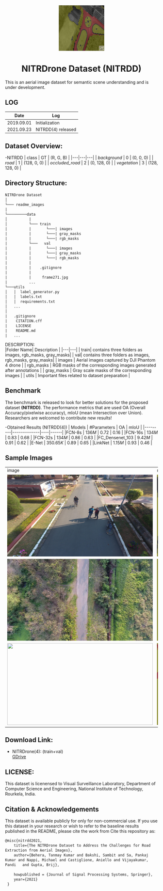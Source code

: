 <p align="center">
 <img src="https://github.com/drone-vision/NITRDrone-Dataset/blob/main/readme_images/frame271-ok.jpg" width=150 height=150 alt="centered logo" />
 </p>
<h1 align="center">NITRDrone Dataset (NITRDD)</h1>



This is an aerial image dataset for semantic scene understanding and is under development.

## LOG
|Date   | Log  |
|---|---|
| 2019.09.01  | Initialization  |
| 2021.09.23  |  NITRDD(4) released |

## Dataset Overview:
-NITRDD
| class  | GT  | (R, G, B)  |
|---|---|---|
| _background_ | 0   | (0, 0, 0)  |
| _road_ |  1 |  (128, 0, 0) |
| _occluded_road_ |  2 | (0, 128, 0)  |
| _vegetation_ |  3 | (128, 128, 0)  |
## Directory Structure:
```
NITRDrone Dataset
│
└─── readme_images
|
└─────────data
│          |
│          └─── train
|          |       └───| images 
|          |       └───| gray_masks
|          |       └───| rgb_masks
|          └───   val
|          |       └───| images 
|          |       └───| gray_masks
|          |       └───| rgb_masks
|          |        
|          |    .gitignore
|          | 
|          |     frame271.jpg
|          ...
└───utils
│   │  label_generator.py
│   │  labels.txt 
│   │  requirements.txt
│   ...
│   
|   .gitignore
|    CITATION.cff
|    LICENSE
|    README.md
|   ...
```




DESCRIPTION:<br />
|Folder Name| Description |
|---|---|
| train| contains three folders as images, rgb_masks, gray_masks|
| val| contains three folders as images, rgb_masks, gray_masks|
| images  | Aerial images captured by DJI Phantom 4 drone  |
| rgb_masks | RGB masks of the corresponding images generated after annotations  |
|  gray_masks    | Gray scale masks of the corresponding images     |
| utils  | Important files related to dataset preparation  |



## Benchmark
The benchmark is released to look for better solutions for the proposed dataset **(NITRDD)**. The performance metrics that are used OA (Overall Accuracy/pixelwise accuracy), mIoU (mean Intersection over Union).
Researchers are welcomed to contribute new results!

-Obtained Results (NITRDD(4))
| Models  | #Parameters  | OA | mIoU |
|---------|--------------|----|------|
|FCN-8s   |   136*M*           |  0.72  |  0.16     |
|FCN-16s   |  134*M*            | 0.83   | 0.68     |
|FCN-32s   |  134*M*            | 0.86   | 0.63     |
|FC_Densenet_103   |  9.42*M* | 0.91   | 0.62     |
|E-Net   |     350.65*K*         | 0.89   | 0.65    |
|LinkNet   |   1.15*M*           | 0.93  |  0.46    |



## Sample Images
<table>
     
  <tr>
    <td>image</td>
     <td>mask</td>
  </tr>
  <tr>
    <td><img src="https://github.com/drone-vision/NITRDrone-Dataset/blob/main/readme_images/imgs/NITR_AC_JAN26_30.jpg" width=480 height=270></td>
    <td><img src="https://github.com/drone-vision/NITRDrone-Dataset/blob/main/readme_images/seg_class/NITR_AC_JAN26_30.png" width=480 height=270></td>
  </tr>
  <tr>
    <td><img src="https://github.com/drone-vision/NITRDrone-Dataset/blob/main/readme_images/imgs/NITR_FR_1.jpg" width=480 height=270></td>
    <td><img src="https://github.com/drone-vision/NITRDrone-Dataset/blob/main/readme_images/seg_class/NITR_FR_1.png" width=480 height=270></td>
  </tr>
  <tr>
    <td><img src="https://github.com/drone-vision/NITRDrone-Dataset/blob/main/readme_images/imgs/NITR_FR_6.jpg" width=480 height=270></td>
    <td><img src="https://github.com/drone-vision/NITRDrone-Dataset/blob/main/readme_images/seg_class/NITR_FR_6.png" width=480 height=270></td>
  </tr>
 </table>

## Download Link:
- NITRDrone(4): (train+val) <br />
[GDrive](https://drive.google.com/drive/folders/1IQUadXFpEFEsB_9I5JVUuGJBjqIL5MFG?usp=sharing)


## LICENSE:

This dataset is licenensed to Visual Surveillance Laboratory, Department of Computer Science and Engineering, National Institute of Technology, Rourkela, India. 

## Citation & Acknowledgements

 This dataset is available publicly for only for non-commercial use. If you use this dataset in your research or wish to refer to the baseline results published    in the README, please cite the work from Cite this repository as:

    @misc{nitrdd2021,
        title={The NITRDrone Dataset to Address the Challenges for Road Extraction from Aerial Images},
        author={Behera, Tanmay Kumar and Bakshi, Sambit and Sa, Pankaj Kumar and Nappi, Michael and Castiglione, Aniello and Vijayakumar, Pandi   and Gupta, Brij},
        
        howpublished = {Journal of Signal Processing Systems, Springer},
        year={2021}
     }
   

